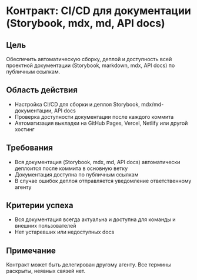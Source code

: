 # Контракт: CI/CD для документации (Storybook, mdx, md, API docs)

## Цель
Обеспечить автоматическую сборку, деплой и доступность всей проектной документации (Storybook, markdown, mdx, API docs) по публичным ссылкам.

## Область действия
- Настройка CI/CD для сборки и деплоя Storybook, mdx/md-документации, API docs
- Проверка доступности документации после каждого коммита
- Автоматизация выкладки на GitHub Pages, Vercel, Netlify или другой хостинг

## Требования
- Вся документация (Storybook, mdx, md, API docs) автоматически деплоится после коммита в основную ветку
- Документация доступна по публичным ссылкам
- В случае ошибок деплоя отправляется уведомление ответственному агенту

## Критерии успеха
- Вся документация всегда актуальна и доступна для команды и внешних пользователей
- Нет устаревших или недоступных docs

## Примечание
Контракт может быть делегирован другому агенту. Все термины раскрыты, неявных связей нет. 